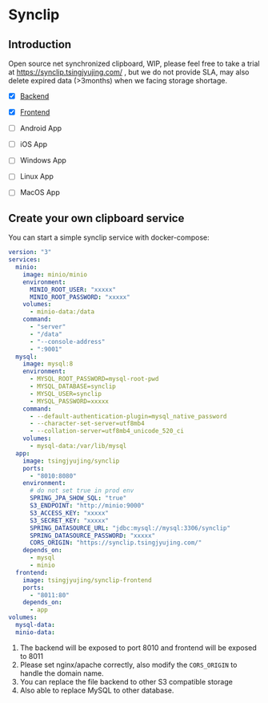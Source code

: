 # Synclip

## Introduction

Open source net synchronized clipboard, WIP, please feel free to take a trial at https://synclip.tsingjyujing.com/ , but we do not provide SLA, may also delete expired data (>3months) when we facing storage shortage.

- [x] [Backend](https://github.com/TsingJyujing/synclip)
- [x] [Frontend](https://github.com/TsingJyujing/synclip-frontend)
- [ ] Android App
- [ ] iOS App
- [ ] Windows App
- [ ] Linux App
- [ ] MacOS App


## Create your own clipboard service

You can start a simple synclip service with docker-compose:

```yaml
version: "3"
services:
  minio:
    image: minio/minio
    environment:
      MINIO_ROOT_USER: "xxxxx"
      MINIO_ROOT_PASSWORD: "xxxxx"
    volumes:
      - minio-data:/data
    command:
      - "server"
      - "/data"
      - "--console-address"
      - ":9001"
  mysql:
    image: mysql:8
    environment:
      - MYSQL_ROOT_PASSWORD=mysql-root-pwd
      - MYSQL_DATABASE=synclip
      - MYSQL_USER=synclip
      - MYSQL_PASSWORD=xxxxx
    command:
      - --default-authentication-plugin=mysql_native_password
      - --character-set-server=utf8mb4
      - --collation-server=utf8mb4_unicode_520_ci
    volumes:
      - mysql-data:/var/lib/mysql
  app:
    image: tsingjyujing/synclip
    ports:
      - "8010:8080"
    environment:
      # do not set true in prod env
      SPRING_JPA_SHOW_SQL: "true"
      S3_ENDPOINT: "http://minio:9000"
      S3_ACCESS_KEY: "xxxxx"
      S3_SECRET_KEY: "xxxxx"
      SPRING_DATASOURCE_URL: "jdbc:mysql://mysql:3306/synclip"
      SPRING_DATASOURCE_PASSWORD: "xxxxx"
      CORS_ORIGIN: "https://synclip.tsingjyujing.com/"
    depends_on:
      - mysql
      - minio
  frontend:
    image: tsingjyujing/synclip-frontend
    ports:
      - "8011:80"
    depends_on:
      - app
volumes:
  mysql-data:
  minio-data:
```

1. The backend will be exposed to port 8010 and frontend will be exposed to 8011
2. Please set nginx/apache correctly, also modify the `CORS_ORIGIN` to handle the domain name.
3. You can replace the file backend to other S3 compatible storage
4. Also able to replace MySQL to other database.

